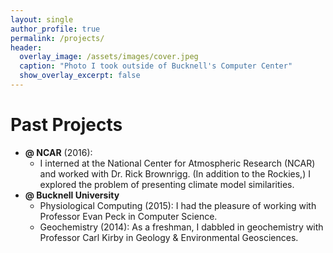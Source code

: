 ```yaml
---
layout: single
author_profile: true
permalink: /projects/
header:
  overlay_image: /assets/images/cover.jpeg
  caption: "Photo I took outside of Bucknell's Computer Center"
  show_overlay_excerpt: false
---
```




# Past Projects

- __@ NCAR__ (2016): 
	- I interned at the National Center for Atmospheric Research (NCAR) and worked with Dr. Rick Brownrigg. (In addition to the Rockies,) I explored the problem of  presenting climate model similarities.
- __@ Bucknell University__
	- Physiological Computing (2015): I had the pleasure of working with Professor Evan Peck in Computer Science.
	- Geochemistry (2014): As a freshman, I dabbled in geochemistry with Professor Carl Kirby in Geology & Environmental Geosciences.
